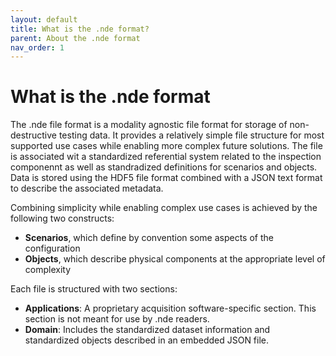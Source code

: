 ```yaml
---
layout: default
title: What is the .nde format? 
parent: About the .nde format 
nav_order: 1
---
```


# What is the .nde format 

The .nde file format is a modality agnostic file format for storage of non-destructive testing data. It provides a relatively simple file structure for most supported use cases while enabling more complex future solutions. The file is associated wit a standardized referential system related to the inspection componennt as well as standradized definitions for scenarios and objects. Data is stored using the HDF5 file format combined with a JSON text format to describe the associated metadata. 

Combining simplicity while enabling complex use cases is achieved by the following two constructs: 
- **Scenarios**, which define by convention some aspects of the configuration
- **Objects**, which describe physical components at the appropriate level of complexity

Each file is structured with two sections: 
- **Applications**: A proprietary acquisition software-specific section. This section is not meant for use by .nde readers. 
- **Domain**: Includes the standardized dataset information and standardized objects described in an embedded JSON file. 